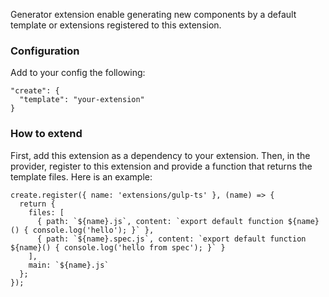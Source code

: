 Generator extension enable generating new components by a default template or extensions registered to this extension.

### Configuration
Add to your config the following:
```
"create": {
  "template": "your-extension"
}
```

### How to extend
First, add this extension as a dependency to your extension.
Then, in the provider, register to this extension and provide a function that returns the template files.
Here is an example:
```
create.register({ name: 'extensions/gulp-ts' }, (name) => {
  return {
    files: [
      { path: `${name}.js`, content: `export default function ${name}() { console.log('hello'); }` },
      { path: `${name}.spec.js`, content: `export default function ${name}() { console.log('hello from spec'); }` }
    ],
    main: `${name}.js`
  };
});
```
